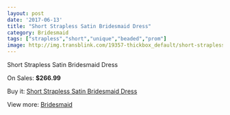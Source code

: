 ```yaml
---
layout: post
date: '2017-06-13'
title: "Short Strapless Satin Bridesmaid Dress"
category: Bridesmaid
tags: ["strapless","short","unique","beaded","prom"]
image: http://img.transblink.com/19357-thickbox_default/short-strapless-satin-bridesmaid-dress.jpg
---
```

Short Strapless Satin Bridesmaid Dress

On Sales: **$266.99**
<a href="https://www.transblink.com/en/bridesmaid/6071-short-strapless-satin-bridesmaid-dress.html"><amp-img layout="responsive" width="600" height="600" src="//img.transblink.com/19357-thickbox_default/short-strapless-satin-bridesmaid-dress.jpg" alt="Short Strapless Satin Bridesmaid Dress 0" /></a>

Buy it: [Short Strapless Satin Bridesmaid Dress](https://www.transblink.com/en/bridesmaid/6071-short-strapless-satin-bridesmaid-dress.html "Short Strapless Satin Bridesmaid Dress")

View more: [Bridesmaid](https://www.transblink.com/en/4-bridesmaid "Bridesmaid")